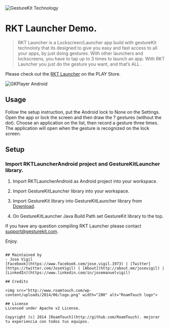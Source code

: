<img src="http://www.gesturekit.com/wp-content/uploads/2014/05/colash_largo.png" alt="GestureKit Technology">

# RKT Launcher Demo. 


> RKT Launcher is a Lockscreen/Launcher app build with gestureKit technoloty that its designed to give you easy and fast access to all your apps, by just doing gestures.
With other launchers and lockscreens, you have to tap up to 3 times to launch an app. With RKT Launcher you just do the gesture you want, and that’s ALL .

Please check out the [RKT Launcher](https://play.google.com/store/apps/details?id=com.roamtouch.gesturekit.rktlauncher) on the PLAY Store.

<img src="https://lh5.ggpht.com/vUyPhLXHkVudnX5vGIh-_T4i6yUlmAf6t0rAK6dx8sHQHSj1aoFxwMX6WAVQ7u_OBWo=h900-rw" alt="GKPlayer Android">

## Usage

Follow the setup instruction, put the Android lock to None on the Settings. Open the app or lock the screen and then draw the ? gestures (without  the dot). Choose an application on the list, then record a gesture three times. The application will open when the gesture is recognized on the lock screen. 

## Setup

### Import RKTLauncherAndroid project and GestureKitLauncher library. 

1) Import RKTLauncherAndroid as Android project into your workspace.

2) Import GestureKitLauncher library into your workspace.

3) Import GestureKit library into GestureKitLauncher library from [Download](http://www.gesturekit.com/learn/downloads/). 

4) On GestureKitLauncher Java Build Path set GestureKit library to the top.


If you have any question compiling RKT Launcher please contact support@gesturekit.com.

Enjoy.


```

## Maintained by
- Jose Vigil
[Facebook](https://www.facebook.com/jose.vigil.1973) | [Twitter](https://twitter.com/JoseVigil) | [About](http://about.me/josevigil) | [LinkedIn](https://www.linkedin.com/in/josemanuelvigil) 

## Credits

<img src="http://www.roamtouch.com/wp-content/uploads/2014/06/logo.png" width="200" alt="RoamTouch logo">

## License
Licensed under Apache v2 License.

Copyright (c) 2014 [RoamTouch](http://github.com/RoamTouch). mejorar tu experiencia con todos tus equipos.
